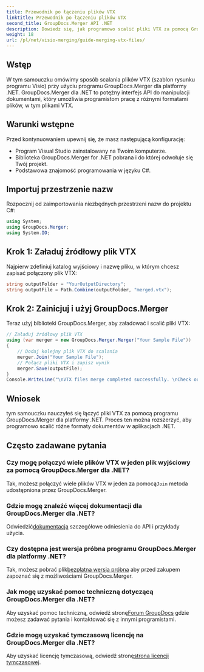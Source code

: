 ```yaml
---
title: Przewodnik po łączeniu plików VTX
linktitle: Przewodnik po łączeniu plików VTX
second_title: GroupDocs.Merger API .NET
description: Dowiedz się, jak programowo scalić pliki VTX za pomocą GroupDocs.Merger dla .NET. Przewodnik krok po kroku z przykładami kodu.
weight: 18
url: /pl/net/visio-merging/guide-merging-vtx-files/
---
```

## Wstęp
W tym samouczku omówimy sposób scalania plików VTX (szablon rysunku programu Visio) przy użyciu programu GroupDocs.Merger dla platformy .NET. GroupDocs.Merger dla .NET to potężny interfejs API do manipulacji dokumentami, który umożliwia programistom pracę z różnymi formatami plików, w tym plikami VTX.
## Warunki wstępne
Przed kontynuowaniem upewnij się, że masz następującą konfigurację:
- Program Visual Studio zainstalowany na Twoim komputerze.
- Biblioteka GroupDocs.Merger for .NET pobrana i do której odwołuje się Twój projekt.
- Podstawowa znajomość programowania w języku C#.

## Importuj przestrzenie nazw
Rozpocznij od zaimportowania niezbędnych przestrzeni nazw do projektu C#:
```csharp
using System; 
using GroupDocs.Merger;
using System.IO;
```
## Krok 1: Załaduj źródłowy plik VTX
Najpierw zdefiniuj katalog wyjściowy i nazwę pliku, w którym chcesz zapisać połączony plik VTX:
```csharp
string outputFolder = "YourOutputDirectory";
string outputFile = Path.Combine(outputFolder, "merged.vtx");
```
## Krok 2: Zainicjuj i użyj GroupDocs.Merger
Teraz użyj biblioteki GroupDocs.Merger, aby załadować i scalić pliki VTX:
```csharp
// Załaduj źródłowy plik VTX
using (var merger = new GroupDocs.Merger.Merger("Your Sample File"))
{
    // Dodaj kolejny plik VTX do scalania
    merger.Join("Your Sample File");
    // Połącz pliki VTX i zapisz wynik
    merger.Save(outputFile);
}
Console.WriteLine("\nVTX files merge completed successfully. \nCheck output in {0}", outputFolder);
```

## Wniosek
tym samouczku nauczyłeś się łączyć pliki VTX za pomocą programu GroupDocs.Merger dla platformy .NET. Proces ten można rozszerzyć, aby programowo scalić różne formaty dokumentów w aplikacjach .NET.

## Często zadawane pytania
### Czy mogę połączyć wiele plików VTX w jeden plik wyjściowy za pomocą GroupDocs.Merger dla .NET?
 Tak, możesz połączyć wiele plików VTX w jeden za pomocą`Join` metoda udostępniona przez GroupDocs.Merger.
### Gdzie mogę znaleźć więcej dokumentacji dla GroupDocs.Merger dla .NET?
 Odwiedzić[dokumentacja](https://tutorials.groupdocs.com/merger/net/) szczegółowe odniesienia do API i przykłady użycia.
### Czy dostępna jest wersja próbna programu GroupDocs.Merger dla platformy .NET?
 Tak, możesz pobrać plik[bezpłatna wersja próbna](https://releases.groupdocs.com/) aby przed zakupem zapoznać się z możliwościami GroupDocs.Merger.
### Jak mogę uzyskać pomoc techniczną dotyczącą GroupDocs.Merger dla .NET?
 Aby uzyskać pomoc techniczną, odwiedź stronę[Forum GroupDocs](https://forum.groupdocs.com/c/merger/32) gdzie możesz zadawać pytania i kontaktować się z innymi programistami.
### Gdzie mogę uzyskać tymczasową licencję na GroupDocs.Merger dla .NET?
 Aby uzyskać licencję tymczasową, odwiedź stronę[strona licencji tymczasowej](https://purchase.groupdocs.com/temporary-license/).